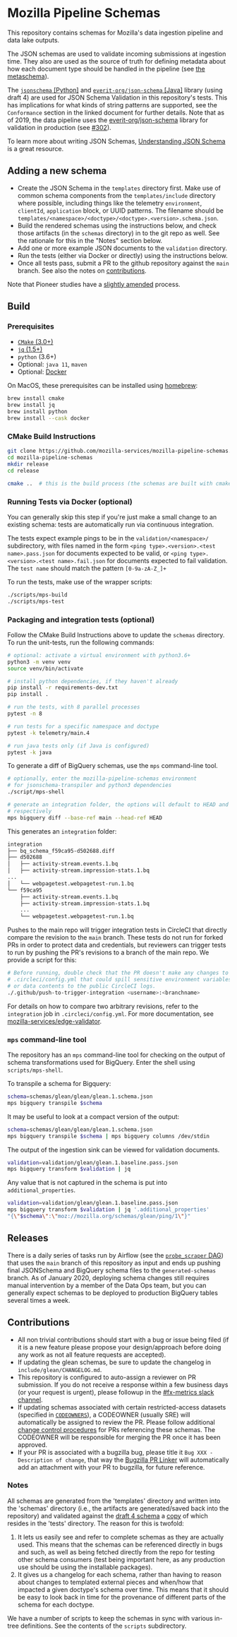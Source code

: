 # Mozilla Pipeline Schemas

This repository contains schemas for Mozilla's data ingestion pipeline and data
lake outputs.

The JSON schemas are used to validate incoming submissions at ingestion time.
They also are used as the source of truth for defining metadata about how each
document type should be handled in the pipeline (see [the metaschema](templates/metadata/metaschema/metaschema.1.schema.json)).

The [`jsonschema` [Python]](https://python-jsonschema.readthedocs.io/en/stable/)
and [`everit-org/json-schema` [Java]](https://github.com/everit-org/json-schema)
library (using draft 4) are used for JSON Schema Validation in this repository's
tests.
This has implications for what kinds of string patterns are supported,
see the `Conformance` section in the linked document for further details.
Note that as of 2019, the data pipeline uses the
[everit-org/json-schema](https://github.com/everit-org/json-schema) library
for validation in production (see
[#302](https://github.com/mozilla-services/mozilla-pipeline-schemas/issues/332)).

To learn more about writing JSON Schemas,
[Understanding JSON Schema](https://spacetelescope.github.io/understanding-json-schema/index.html)
is a great resource.

## Adding a new schema

- Create the JSON Schema in the `templates` directory first. Make use of common schema components from the `templates/include` directory where possible, including things like the telemetry `environment`, `clientId`, `application` block, or UUID patterns. The filename should be `templates/<namespace>/<doctype>/<doctype>.<version>.schema.json`.
- Build the rendered schemas using the instructions below, and check those artifacts (in the `schemas` directory) in to the git repo as well. See the rationale for this in the "Notes" section below.
- Add one or more example JSON documents to the `validation` directory.
- Run the tests (either via Docker or directly) using the instructions below.
- Once all tests pass, submit a PR to the github repository against the `main` branch. See also the notes on [contributions](#contributions).

Note that Pioneer studies have a [slightly amended](README.pioneer.md) process.

## Build

### Prerequisites

- [`CMake` (3.0+)](http://cmake.org/cmake/resources/software.html)
- [`jq` (1.5+)](https://github.com/stedolan/jq)
- `python` (3.6+)
- Optional: `java 11`, `maven`
- Optional: [Docker](https://www.docker.com/get-started)

On MacOS, these prerequisites can be installed using [homebrew](https://brew.sh/):

```bash
brew install cmake
brew install jq
brew install python
brew install --cask docker
```

### CMake Build Instructions

```bash
git clone https://github.com/mozilla-services/mozilla-pipeline-schemas.git
cd mozilla-pipeline-schemas
mkdir release
cd release

cmake ..  # this is the build process (the schemas are built with cmake templates)
```

### Running Tests via Docker (optional)

You can generally skip this step if you're just make a small change to an existing schema: tests are
automatically run via continuous integration.

The tests expect example pings to be in the `validation/<namespace>/` subdirectory, with files named
in the form `<ping type>.<version>.<test name>.pass.json` for documents expected to be valid, or
`<ping type>.<version>.<test name>.fail.json` for documents expected to fail validation.
The `test name` should match the pattern `[0-9a-zA-Z_]+`

To run the tests, make use of the wrapper scripts:

```bash
./scripts/mps-build
./scripts/mps-test
```

### Packaging and integration tests (optional)

Follow the CMake Build Instructions above to update the `schemas` directory.
To run the unit-tests, run the following commands:

```bash
# optional: activate a virtual environment with python3.6+
python3 -m venv venv
source venv/bin/activate

# install python dependencies, if they haven't already
pip install -r requirements-dev.txt
pip install .

# run the tests, with 8 parallel processes
pytest -n 8

# run tests for a specific namespace and doctype
pytest -k telemetry/main.4

# run java tests only (if Java is configured)
pytest -k java
```

To generate a diff of BigQuery schemas, use the `mps` command-line tool.

```bash
# optionally, enter the mozilla-pipeline-schemas environment
# for jsonschema-transpiler and python3 dependencies
./script/mps-shell

# generate an integration folder, the options will default to HEAD and main
# respectively
mps bigquery diff --base-ref main --head-ref HEAD
```

This generates an `integration` folder:

```bash
integration
├── bq_schema_f59ca95-d502688.diff
├── d502688
│   ├── activity-stream.events.1.bq
│   ├── activity-stream.impression-stats.1.bq
...
│   └── webpagetest.webpagetest-run.1.bq
└── f59ca95
    ├── activity-stream.events.1.bq
    ├── activity-stream.impression-stats.1.bq
    ...
    └── webpagetest.webpagetest-run.1.bq
```

Pushes to the main repo will trigger integration tests in CircleCI that directly
compare the revision to the `main` branch. These tests do not run for forked PRs
in order to protect data and credentials, but reviewers can trigger tests to run
by pushing the PR's revisions to a branch of the main repo. We provide a script for this:

```bash
# Before running, double check that the PR doesn't make any changes to
# .circleci/config.yml that could spill sensitive environment variables
# or data contents to the public CircleCI logs.
./.github/push-to-trigger-integration <username>:<branchname>
```

For details on how to compare two arbitrary revisions, refer to the `integration` job in `.circleci/config.yml`. For more documentation, see [mozilla-services/edge-validator](https://github.com/mozilla-services/edge-validator).

### `mps` command-line tool

The repository has an `mps` command-line tool for checking on the output of
schema transformations used for BigQuery. Enter the shell using
`scripts/mps-shell`.

To transpile a schema for Bigquery:

```bash
schema=schemas/glean/glean/glean.1.schema.json
mps bigquery transpile $schema
```

It may be useful to look at a compact version of the output:

```bash
schema=schemas/glean/glean/glean.1.schema.json
mps bigquery transpile $schema | mps bigquery columns /dev/stdin
```

The output of the ingestion sink can be viewed for validation documents.

```bash
validation=validation/glean/glean.1.baseline.pass.json
mps bigquery transform $validation | jq
```

Any value that is not captured in the schema is put into `additional_properties`.

```bash
validation=validation/glean/glean.1.baseline.pass.json
mps bigquery transform $validation | jq '.additional_properties'
"{\"$schema\":\"moz://mozilla.org/schemas/glean/ping/1\"}"
```


## Releases

There is a daily series of tasks run by Airflow (see the
[`probe_scraper` DAG](https://github.com/mozilla/telemetry-airflow/blob/main/dags/probe_scraper.py))
that uses the `main` branch of this repository as input and ends up pushing
final JSONSchema and BigQuery schema files to the `generated-schemas` branch.
As of January 2020, deploying schema changes still requires manual intervention
by a member of the Data Ops team, but you can generally expect schemas to be
deployed to production BigQuery tables several times a week.

## Contributions

- All non trivial contributions should start with a bug or issue being filed (if it is
  a new feature please propose your design/approach before doing any work as not
  all feature requests are accepted).
- If updating the glean schemas, be sure to update the changelog in
  `include/glean/CHANGELOG.md`.
- This repository is configured to auto-assign a reviewer on PR submission. If you
  do not receive a response within a few business days (or your request is
  urgent), please followup in the
  [#fx-metrics slack channel](https://mozilla.slack.com/messages/fx-metrics/).
- If updating schemas associated with certain restricted-access datasets
  (specified in [`CODEOWNERS`](/CODEOWNERS)), a CODEOWNER (usually
  SRE) will automatically be assigned to review the PR. Please follow
  additional [change control procedures](https://docs.google.com/document/d/1TTJi4ht7NuzX6BPG_KTr6omaZg70cEpxe9xlpfnHj9k/edit#heading=h.ttegrcfy18ck) 
  for PRs referencing these schemas. The CODEOWNER will be responsible for
  merging the PR once it has been approved.
- If your PR is associated with a bugzilla bug, please title it `Bug XXX - Description of change`, that way the [Bugzilla PR Linker](https://github.com/mozilla/github-bugzilla-pr-linker) will automatically add an attachment with your PR to bugzilla, for future reference.

### Notes

All schemas are generated from the 'templates' directory and written into the
'schemas' directory (i.e., the artifacts are generated/saved back into the
repository) and validated against the [draft 4 schema](http://json-schema.org/draft-04/schema)
a [copy](https://github.com/mozilla-services/mozilla-pipeline-schemas/blob/main/tests/hindsight/jsonschema.4.json)
of which resides in the 'tests' directory. The reason for this is twofold:

1. It lets us easily see and refer to complete schemas as they are actually used.
This means that the schemas can be referenced directly in bugs and such,
as well as being fetched directly from the repo for testing other schema
consumers (test being important here, as any production use should be using the
installable packages).
1. It gives us a changelog for each schema, rather than having to reason about
changes to templated external pieces and when/how that impacted a given
doctype's schema over time. This means that it should be easy to look back in
time for the provenance of different parts of the schema for each doctype.

We have a number of scripts to keep the schemas in sync with various in-tree
definitions. See the contents of the `scripts` subdirectory.

